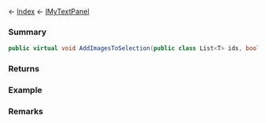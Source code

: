 ← [Index](Api-Index) ← [IMyTextPanel](Sandbox.ModAPI.Ingame.IMyTextPanel)

### Summary

```csharp
public virtual void AddImagesToSelection(public class List<T> ids, bool checkExistence)
```

### Returns

### Example

### Remarks

